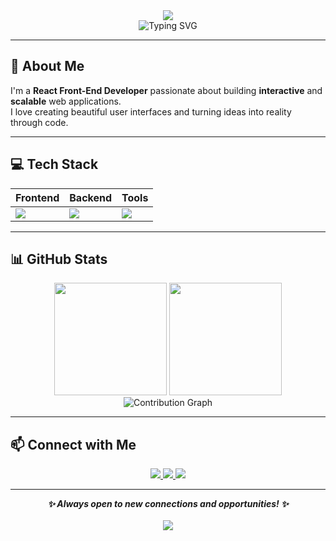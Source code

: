 <!-- Header -->
<div align="center">
  <img src="https://capsule-render.vercel.app/api?type=waving&color=0:36BCF7,100:F85D7F&height=180&section=header&text=Hi%20👋,%20I'm%20Gwang!&fontSize=40&fontColor=ffffff&animation=fadeIn" />
</div>

<!-- Typing SVG -->
<div align="center">
  <img src="https://readme-typing-svg.herokuapp.com?font=Fira+Code&size=28&pause=1000&color=36BCF7&center=true&vCenter=true&width=600&lines=React+Front-End+Developer;Passionate+about+Web+Development;Always+Learning+New+Technologies" alt="Typing SVG" />
</div>

---

## 🚀 About Me
I'm a **React Front-End Developer** passionate about building **interactive** and **scalable** web applications.  
I love creating beautiful user interfaces and turning ideas into reality through code.  

---

## 💻 Tech Stack
| Frontend | Backend | Tools |
|----------|---------|-------|
| <img src="https://skillicons.dev/icons?i=react,nextjs,ts,js,html,css" /> | <img src="https://skillicons.dev/icons?i=nodejs,java,python,cpp" /> | <img src="https://skillicons.dev/icons?i=git,github,vscode,figma,npm" /> |

---

## 📊 GitHub Stats
<div align="center">
  <img src="https://github-readme-stats.vercel.app/api?username=gwang08&show_icons=true&theme=radical&hide_border=true" height="180"/>
  <img src="https://github-readme-streak-stats.herokuapp.com/?user=gwang08&theme=radical&hide_border=true" height="180"/>
</div>

<div align="center">
  <img src="https://github-readme-activity-graph.vercel.app/graph?username=gwang08&bg_color=0D1117&color=F85D7F&line=F8D866&point=FFFFFF&area_color=F85D7F&area=true&hide_border=true&custom_title=Gwang's%20Contribution%20Graph" alt="Contribution Graph" />
</div>

---

## 📫 Connect with Me
<div align="center">
  <a href="https://www.linkedin.com/in/gwangprogrammer/">
    <img src="https://img.shields.io/badge/LinkedIn-0077B5?style=for-the-badge&logo=linkedin&logoColor=white" />
  </a>
  <a href="https://www.facebook.com/minhwan0209/">
    <img src="https://img.shields.io/badge/Facebook-1877F2?style=for-the-badge&logo=facebook&logoColor=white" />
  </a>
  <a href="https://discord.com/users/minhwan1505">
    <img src="https://img.shields.io/badge/Discord-5865F2?style=for-the-badge&logo=discord&logoColor=white" />
  </a>
</div>

---

<div align="center">
  <em><b>✨ Always open to new connections and opportunities! ✨</b></em>
  <br/><br/>
  <img src="https://capsule-render.vercel.app/api?type=waving&color=0:36BCF7,100:F85D7F&height=120&section=footer"/>
</div>
